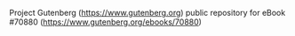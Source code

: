 Project Gutenberg (https://www.gutenberg.org) public repository for
eBook #70880 (https://www.gutenberg.org/ebooks/70880)
